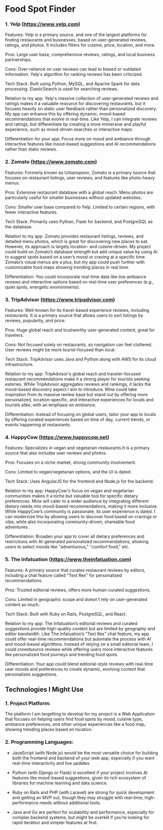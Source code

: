 # Food Spot Finder

### 1. Yelp (https://www.yelp.com)
 
  Features: Yelp is a primary source, and one of the largest platforms for finding restaurants and businesses, based on user-generated reviews, ratings, and photos. It includes filters for cuisine, price, location, and more.
 
  Pros: Large user base, comprehensive reviews, ratings, and local business partnerships.
  
  Cons: Over-reliance on user reviews can lead to biased or outdated information. Yelp's algorithm for ranking reviews has been criticized.
 
  Tech Stack: Built using Python, MySQL, and Apache Spark for data processing. ElasticSearch is used for searching reviews.

  Relation to my app: Yelp's massive collection of user-generated reviews and ratings makes it a valuable resource for discovering restaurants, but it focuses heavily on static user feedback rather than personalized discovery. My app can enhance this by offering dynamic, mood-based recommendations that evolve in real-time. Like Yelp, I can integrate reviews and ratings, but differentiate by creating a more immersive and playful experience, such as mood-driven searches or interactive maps.

  Differentiation for your app: Focus more on mood and ambiance through interactive features like mood-based suggestions and AI recommendations rather than static reviews.

### 2. Zomato (https://www.zomato.com)
 
 Features: Formerly known as Urbanspoon, Zomato is a primary source that focuses on restaurant listings, user reviews, and features like photo-heavy menus.
 
 Pros: Extensive restaurant database with a global reach. Menu photos are particularly useful for smaller businesses without updated websites.
 
 Cons: Smaller user base compared to Yelp. Limited to certain regions, with fewer interactive features.
 
 Tech Stack: Primarily uses Python, Flask for backend, and PostgreSQL as the database.

 Relation to my app: Zomato provides restaurant listings, reviews, and detailed menu photos, which is great for discovering new places to eat. However, its approach is largely location- and cuisine-driven. My project could build on Zomato’s database strength but add unique value by using AI to suggest spots based on a user’s mood or craving at a specific time. Zomato’s visual menus are a plus, but my app could push further with customizable food maps showing trending places in real time​.
  
 Differentiation: You could incorporate real-time data like live ambiance reviews and interactive options based on real-time user preferences (e.g., quiet spots, energetic environments).

### 3. TripAdvisor (https://www.tripadvisor.com)

Features: Well-known for its travel-based experience reviews, including restaurants. It is a primary source that allows users to sort listings by reviews, popularity, and price.

Pros: Huge global reach and trustworthy user-generated content, great for travelers.

Cons: Not focused solely on restaurants, so navigation can feel cluttered. User reviews might be more tourist-focused than local.

Tech Stack: TripAdvisor uses Java and Python along with AWS for its cloud infrastructure.

Relation to my app: TripAdvisor's global reach and traveler-focused restaurant recommendations make it a strong player for tourists seeking eateries. While TripAdvisor aggregates reviews and rankings, it lacks the mood-based discovery aspect I aim to introduce. Mine could take inspiration from its massive review base but stand out by offering more personalized, location-specific, and interactive experiences for locals and tourists alike, with an emphasis on ambiance.

Differentiation: Instead of focusing on global users, tailor your app to locals by offering curated experiences based on time of day, current trends, or events happening at restaurants.

### 4. HappyCow (https://www.happycow.net)

Features: Specializes in vegan and vegetarian restaurants.It is a primary source that also includes user reviews and photos.

Pros: Focuses on a niche market, strong community involvement.

Cons: Limited to vegan/vegetarian options, and the UI is dated.

Tech Stack: Uses AngularJS for the frontend and Node.js for the backend.

Relation to my app: HappyCow's focus on vegan and vegetarian communities makes it a niche but valuable tool for specific dietary preferences. Mine will cater to a wider audience by integrating different dietary needs into mood-based recommendations, making it more inclusive. While HappyCow’s community is passionate, its user experience is dated. I can modernize this by allowing users to discover food based on cravings or vibe, while also incorporating community-driven, shareable food adventures.

Differentiation: Broaden your app to cover all dietary preferences and restrictions with AI-generated personalized recommendations, allowing users to select moods like "adventurous," "comfort food," etc.

### 5. The Infatuation (https://www.theinfatuation.com)

Features: A primary source that curates restaurant reviews by editors, including a chat feature called "Text Rex" for personalized recommendations.

Pros: Trusted editorial reviews, offers more human-curated suggestions.

Cons: Limited in geographic scope and doesn't rely on user-generated content as much.

Tech Stack: Built with Ruby on Rails, PostgreSQL, and React.

Relation to my app: The Infatuation’s editorial reviews and curated suggestions provide high-quality content but are limited by geography and editor bandwidth. Like The Infatuation’s “Text Rex” chat feature, my app could offer real-time recommendations but automate the process with AI and mood-based algorithms. Instead of relying on a small editorial team, I could crowdsource reviews while offering users more interactive features like personalized food journeys and trending food spots​.

Differentiation: Your app could blend editorial-style reviews with real-time user moods and preferences to create dynamic, evolving content that personalizes suggestions.

## Technologies I Might Use

### 1. Project Platform:

The platform I am targetting to develop for my project is a Web Application that focuses on helping users find food spots by mood, cuisine type, ambiance preferences, and other unique experiences like a food map, showing trending places based on location.

### 2. Programming Languages: 

- JavaScript (with Node.js) would be the most versatile choice for building both the frontend and backend of your web app, especially if you want real-time interactivity and live updates.
  
- Python (with Django or Flask) is excellent if your project involves AI features like mood-based suggestions, given its rich ecosystem of libraries for machine learning and data science.
  
- Ruby on Rails and PHP (with Laravel) are strong for quick development and getting an MVP out, though they may struggle with real-time, high-performance needs without additional tools.
  
- Java and Go are perfect for scalability and performance, especially for complex backend systems, but might be overkill if you’re looking for rapid iteration and simpler features at first.






